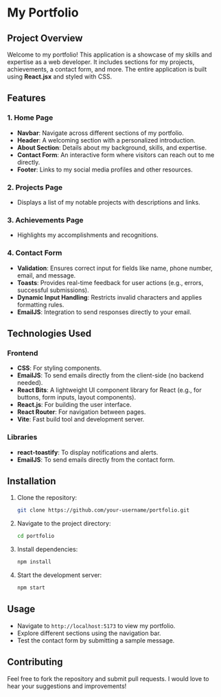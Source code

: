 # My Portfolio 

## Project Overview
Welcome to my portfolio! This application is a showcase of my skills and expertise as a web developer. It includes sections for my projects, achievements, a contact form, and more. The entire application is built using **React.jsx** and styled with CSS.

## Features
### 1. **Home Page**
   - **Navbar**: Navigate across different sections of my portfolio.
   - **Header**: A welcoming section with a personalized introduction.
   - **About Section**: Details about my background, skills, and expertise.
   - **Contact Form**: An interactive form where visitors can reach out to me directly.
   - **Footer**: Links to my social media profiles and other resources.

### 2. **Projects Page**
   - Displays a list of my notable projects with descriptions and links.

### 3. **Achievements Page**
   - Highlights my accomplishments and recognitions.

### 4. **Contact Form**
   - **Validation**: Ensures correct input for fields like name, phone number, email, and message.
   - **Toasts**: Provides real-time feedback for user actions (e.g., errors, successful submissions).
   - **Dynamic Input Handling**: Restricts invalid characters and applies formatting rules.
   - **EmailJS**: Integration to send responses directly to your email.

## Technologies Used
### Frontend
- **CSS**: For styling components.
- **EmailJS**: To send emails directly from the client-side (no backend needed).
- **React Bits**: A lightweight UI component library for React (e.g., for buttons, form inputs, layout components).
- **React.js**: For building the user interface.
- **React Router**: For navigation between pages.
- **Vite**: Fast build tool and development server.


### Libraries
- **react-toastify**: To display notifications and alerts.
- **EmailJS**: To send emails directly from the contact form.


## Installation
1. Clone the repository:
   ```bash
   git clone https://github.com/your-username/portfolio.git
   ```
2. Navigate to the project directory:
   ```bash
   cd portfolio
   ```
3. Install dependencies:
   ```bash
   npm install
   ```
4. Start the development server:
   ```bash
   npm start
   ```

## Usage
- Navigate to `http://localhost:5173` to view my portfolio.
- Explore different sections using the navigation bar.
- Test the contact form by submitting a sample message.


## Contributing
Feel free to fork the repository and submit pull requests. I would love to hear your suggestions and improvements!